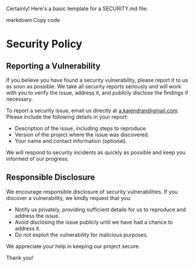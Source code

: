 
Certainly! Here's a basic template for a SECURITY.md file:

markdown
Copy code
# Security Policy

## Reporting a Vulnerability

If you believe you have found a security vulnerability, please report it to us as soon as possible. We take all security reports seriously and will work with you to verify the issue, address it, and publicly disclose the findings if necessary.

To report a security issue, email us directly at [a.kajendran@gmail.com](mailto:a.kajendran@gmail.com). Please include the following details in your report:

- Description of the issue, including steps to reproduce.
- Version of the project where the issue was discovered.
- Your name and contact information (optional).

We will respond to security incidents as quickly as possible and keep you informed of our progress.

## Responsible Disclosure

We encourage responsible disclosure of security vulnerabilities. If you discover a vulnerability, we kindly request that you:

- Notify us privately, providing sufficient details for us to reproduce and address the issue.
- Avoid disclosing the issue publicly until we have had a chance to address it.
- Do not exploit the vulnerability for malicious purposes.

We appreciate your help in keeping our project secure.

Thank you!

